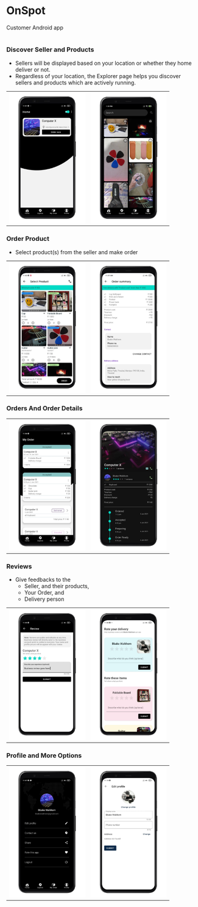 # OnSpot
Customer Android app

#

### Discover Seller and Products

- Sellers will be displayed based on your location or whether they home deliver or not.
- Regardless of your location, the Explorer page helps you discover sellers and products which are actively running.

<table>
    <tbody>
        <tr>
            <td><img src="app-images/select-business.jpeg?raw=true" alt="drawing" width="200"/></td>
            <td><img src="app-images/explore.jpeg?raw=true" alt="drawing" width="200"/></td>
        </tr>
    </tbody>
</table>

### Order Product

- Select product(s) from the seller and make order

<table>
    <tbody>
        <tr>
            <td><img src="app-images/select-product.jpeg?raw=true" alt="drawing" width="200"/></td>
            <td><img src="app-images/pre-order-summary.jpeg?raw=true" alt="drawing" width="200"/></td>
        </tr>
    </tbody>
</table>

### Orders And Order Details

<table>
    <tbody>
        <tr>
            <td><img src="app-images/my-orders.jpeg?raw=true" alt="drawing" width="200"/></td>
            <td><img src="app-images/order-details.jpeg?raw=true" alt="drawing" width="200"/></td>
        </tr>
    </tbody>
</table>

### Reviews

- Give feedbacks to the
    - Seller, and their products,
    - Your Order, and
    - Delivery person

<table>
    <tbody>
        <tr>
            <td><img src="app-images/business-rating-and-review.jpeg?raw=true" alt="drawing" width="200"/></td>
            <td><img src="app-images/single-order-rating-and-review.jpeg?raw=true" alt="drawing" width="200"/></td>
        </tr>        
    </tbody>
</table>

### Profile and More Options

<table>
    <tbody>
        <tr>
            <td><img src="app-images/profile-and-navigation.jpeg?raw=true" alt="drawing" width="200"/></td>
            <td><img src="app-images/edit-profile.jpeg?raw=true" alt="drawing" width="200"/></td>
        </tr>
    </tbody>
</table>
